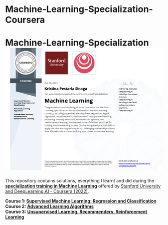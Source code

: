 # Machine-Learning-Specialization-Coursera

# Machine-Learning-Specialization![certificate](CourseraSRMA3U26GNXP.png)

This repository contains solutions, everything I learnt and did during the **[specialization training in Machine Learning](https://www.coursera.org/specializations/machine-learning-introduction#courses)** offered by [Stanford University and DeepLearning.AI - Coursera (2022)](https://www.coursera.org/specializations/machine-learning-introduction#courses).

**Course 1: [Supervised Machine Learning: Regression and Classification](https://www.coursera.org/learn/machine-learning)** <br /> 
**Course 2: [Advanced Learning Algorithms](https://www.coursera.org/learn/advanced-learning-algorithms?specialization=machine-learning-introduction)** <br />
**Course 3: [Unsupervised Learning, Recommenders, Reinforcement Learning](https://www.coursera.org/learn/unsupervised-learning-recommenders-reinforcement-learning?specialization=machine-learning-introduction)**


 <br />
  <br />
